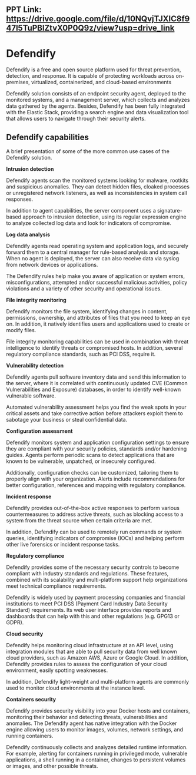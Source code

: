 ## PPT Link: https://drive.google.com/file/d/10NQvjTJXIC8f947l5TuPBlZtvX0P0Q9z/view?usp=drive_link
# Defendify

Defendify is a free and open source platform used for threat prevention, detection, and response. It is capable of protecting workloads across on-premises, virtualized, containerized, and cloud-based environments

Defendify solution consists of an endpoint security agent, deployed to the monitored systems, and a management server, which collects and analyzes data gathered by the agents. Besides, Defendify has been fully integrated with the Elastic Stack, providing a search engine and data visualization tool that allows users to navigate through their security alerts.

## Defendify capabilities

A brief presentation of some of the more common use cases of the Defendify solution.

**Intrusion detection**

Defendify agents scan the monitored systems looking for malware, rootkits and suspicious anomalies. They can detect hidden files, cloaked processes or unregistered network listeners, as well as inconsistencies in system call responses.

In addition to agent capabilities, the server component uses a signature-based approach to intrusion detection, using its regular expression engine to analyze collected log data and look for indicators of compromise.

**Log data analysis**

Defendify agents read operating system and application logs, and securely forward them to a central manager for rule-based analysis and storage. When no agent is deployed, the server can also receive data via syslog from network devices or applications.

The Defendify rules help make you aware of application or system errors, misconfigurations, attempted and/or successful malicious activities, policy violations and a variety of other security and operational issues.

**File integrity monitoring**

Defendify monitors the file system, identifying changes in content, permissions, ownership, and attributes of files that you need to keep an eye on. In addition, it natively identifies users and applications used to create or modify files.

File integrity monitoring capabilities can be used in combination with threat intelligence to identify threats or compromised hosts. In addition, several regulatory compliance standards, such as PCI DSS, require it.

**Vulnerability detection**

Defendify agents pull software inventory data and send this information to the server, where it is correlated with continuously updated CVE (Common Vulnerabilities and Exposure) databases, in order to identify well-known vulnerable software.

Automated vulnerability assessment helps you find the weak spots in your critical assets and take corrective action before attackers exploit them to sabotage your business or steal confidential data.

**Configuration assessment**

Defendify monitors system and application configuration settings to ensure they are compliant with your security policies, standards and/or hardening guides. Agents perform periodic scans to detect applications that are known to be vulnerable, unpatched, or insecurely configured.

Additionally, configuration checks can be customized, tailoring them to properly align with your organization. Alerts include recommendations for better configuration, references and mapping with regulatory compliance.

**Incident response**

Defendify provides out-of-the-box active responses to perform various countermeasures to address active threats, such as blocking access to a system from the threat source when certain criteria are met.

In addition, Defendify can be used to remotely run commands or system queries, identifying indicators of compromise (IOCs) and helping perform other live forensics or incident response tasks.

**Regulatory compliance**

Defendify provides some of the necessary security controls to become compliant with industry standards and regulations. These features, combined with its scalability and multi-platform support help organizations meet technical compliance requirements.

Defendify is widely used by payment processing companies and financial institutions to meet PCI DSS (Payment Card Industry Data Security Standard) requirements. Its web user interface provides reports and dashboards that can help with this and other regulations (e.g. GPG13 or GDPR).

**Cloud security**

Defendify helps monitoring cloud infrastructure at an API level, using integration modules that are able to pull security data from well known cloud providers, such as Amazon AWS, Azure or Google Cloud. In addition, Defendify provides rules to assess the configuration of your cloud environment, easily spotting weaknesses.

In addition, Defendify light-weight and multi-platform agents are commonly used to monitor cloud environments at the instance level.

**Containers security**

Defendify provides security visibility into your Docker hosts and containers, monitoring their behavior and detecting threats, vulnerabilities and anomalies. The Defendify agent has native integration with the Docker engine allowing users to monitor images, volumes, network settings, and running containers.

Defendify continuously collects and analyzes detailed runtime information. For example, alerting for containers running in privileged mode, vulnerable applications, a shell running in a container, changes to persistent volumes or images, and other possible threats.
